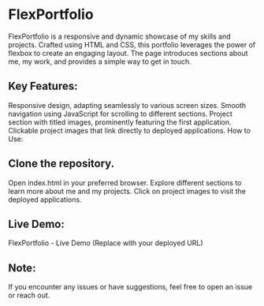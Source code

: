 # FlexPortfolio
FlexPortfolio is a responsive and dynamic showcase of my skills and projects. Crafted using HTML and CSS, this portfolio leverages the power of flexbox to create an engaging layout. The page introduces sections about me, my work, and provides a simple way to get in touch.

## Key Features:

Responsive design, adapting seamlessly to various screen sizes.
Smooth navigation using JavaScript for scrolling to different sections.
Project section with titled images, prominently featuring the first application.
Clickable project images that link directly to deployed applications.
How to Use:

## Clone the repository.
Open index.html in your preferred browser.
Explore different sections to learn more about me and my projects.
Click on project images to visit the deployed applications.

## Live Demo:
FlexPortfolio - Live Demo (Replace with your deployed URL)

## Note:
If you encounter any issues or have suggestions, feel free to open an issue or reach out.


